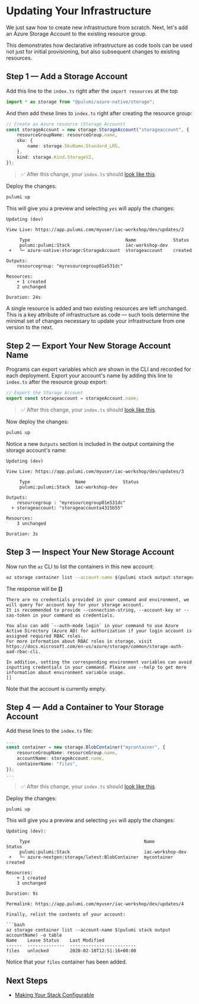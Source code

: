 # Updating Your Infrastructure

We just saw how to create new infrastructure from scratch. Next, let's add an Azure Storage Account to the existing resource group.

This demonstrates how declarative infrastructure as code tools can be used not just for initial provisioning, but also subsequent changes to existing resources.

## Step 1 &mdash; Add a Storage Account

Add this line to the `index.ts` right after the `import resources` at the top
```ts
import * as storage from "@pulumi/azure-native/storage";
```
And then add these lines to `index.ts` right after creating the resource group:

```ts
// Create an Azure resource (Storage Account)
const storageAccount = new storage.StorageAccount("storageaccount", {
    resourceGroupName: resourceGroup.name,
    sku: {
        name: storage.SkuName.Standard_LRS,
    },
    kind: storage.Kind.StorageV2,
});
```

> :white_check_mark: After this change, your `index.ts` should [look like this](./code/04/step1/index.ts).

Deploy the changes:

```bash
pulumi up
```

This will give you a preview and selecting `yes` will apply the changes:

```
Updating (dev)

View Live: https://app.pulumi.com/myuser/iac-workshop/dev/updates/2

     Type                                    Name              Status      
     pulumi:pulumi:Stack                     iac-workshop-dev              
 +   └─ azure-native:storage:StorageAccount  storageaccount    created     
 
Outputs:
    resourcegroup: "myresourcegroup01e531dc"

Resources:
    + 1 created
    2 unchanged

Duration: 24s
```

A single resource is added and two existing resources are left unchanged. This is a key attribute of infrastructure as code &mdash; such tools determine the minimal set of changes necessary to update your infrastructure from one version to the next.

## Step 2 &mdash; Export Your New Storage Account Name

Programs can export variables which are shown in the CLI and recorded for each deployment. Export your account's name by adding this line to `index.ts` after the resource group export:

```ts
// Export the Storage Account
export const storageaccount = storageAccount.name;
```

> :white_check_mark: After this change, your `index.ts` should [look like this](./code/04/step2/index.ts).


Now deploy the changes:

```bash
pulumi up
```

Notice a new `Outputs` section is included in the output containing the storage account's name:

```
Updating (dev)

View Live: https://app.pulumi.com/myuser/iac-workshop/dev/updates/3

     Type                 Name              Status     
     pulumi:pulumi:Stack  iac-workshop-dev             
 
Outputs:
    resourcegroup : "myresourcegroup01e531dc"
  + storageaccount: "storageaccounta4315b55"

Resources:
    3 unchanged

Duration: 3s
```

## Step 3 &mdash; Inspect Your New Storage Account

Now run the `az` CLI to list the containers in this new account:

```bash
az storage container list --account-name $(pulumi stack output storageaccount)
```

The response will be **[]**
```
There are no credentials provided in your command and environment, we will query for account key for your storage account.
It is recommended to provide --connection-string, --account-key or --sas-token in your command as credentials.

You also can add `--auth-mode login` in your command to use Azure Active Directory (Azure AD) for authorization if your login account is assigned required RBAC roles.
For more information about RBAC roles in storage, visit https://docs.microsoft.com/en-us/azure/storage/common/storage-auth-aad-rbac-cli.

In addition, setting the corresponding environment variables can avoid inputting credentials in your command. Please use --help to get more information about environment variable usage.
[]
```

Note that the account is currently empty.

## Step 4 &mdash; Add a Container to Your Storage Account

Add these lines to the `index.ts` file:

```ts
...
const container = new storage.BlobContainer("mycontainer", {
    resourceGroupName: resourceGroup.name,
    accountName: storageAccount.name,
    containerName: "files",
});
...
```

> :white_check_mark: After this change, your `index.ts` should [look like this](./code/04/index.ts).

Deploy the changes:

```bash
pulumi up
```

This will give you a preview and selecting `yes` will apply the changes:

```
Updating (dev):

     Type                                           Name              Status
     pulumi:pulumi:Stack                            iac-workshop-dev
 +   └─ azure-nextgen:storage/latest:BlobContainer  mycontainer       created

Resources:
    + 1 created
    3 unchanged

Duration: 9s

Permalink: https://app.pulumi.com/myuser/iac-workshop/dev/updates/4

Finally, relist the contents of your account:

```bash
az storage container list --account-name $(pulumi stack output accountName) -o table
Name    Lease Status    Last Modified
------  --------------  -------------------------
files   unlocked        2020-02-10T12:51:16+00:00
```

Notice that your `files` container has been added.

## Next Steps

* [Making Your Stack Configurable](./05-making-your-stack-configurable.md)